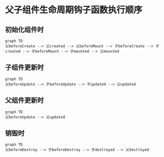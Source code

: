 # 父子组件生命周期钩子函数执行顺序

## 初始化组件时

```mermaid
graph TD
父beforeCreate --> 父created --> 父beforeMount --> 子beforeCreate --> 子created --> 子beforeMount --> 子mounted --> 父mounted
```

## 子组件更新时

```mermaid
graph TD
父beforeUpdate --> 子beforeUpdate --> 子updated --> 父updated
```

## 父组件更新时

```mermaid
graph TD
父beforeUpdate --> 父updated
```

## 销毁时

```mermaid
graph TD
父beforeDestroy --> 子beforeDestroy --> 子destroyed --> 父destroyed
```
